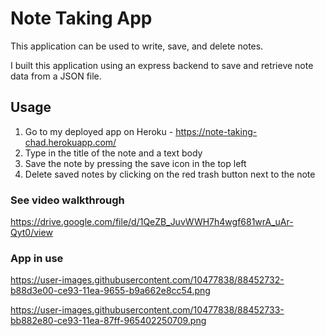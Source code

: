 # Note Taking App

This application can be used to write, save, and delete notes. 

I built this application using an express backend to save and retrieve note data from a JSON file.


## Usage 

1. Go to my deployed app on Heroku - https://note-taking-chad.herokuapp.com/
2. Type in the title of the note and a text body
3. Save the note by pressing the save icon in the top left
4. Delete saved notes by clicking on the red trash button next to the note

### See video walkthrough 
https://drive.google.com/file/d/1QeZB_JuvWWH7h4wgf681wrA_uAr-Qyt0/view


### App in use
https://user-images.githubusercontent.com/10477838/88452732-b88d3e00-ce93-11ea-9655-b9a662e8cc54.png

https://user-images.githubusercontent.com/10477838/88452733-bb882e80-ce93-11ea-87ff-965402250709.png
